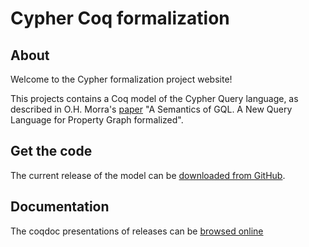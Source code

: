 # Cypher Coq formalization

## About 

Welcome to the Cypher formalization project website!

This projects contains a Coq model of the Cypher Query language, as described in O.H. Morra's [paper](https://github.com/OlofMorra/GQL-parser/blob/main/src/main/resources/report/A%20Semantics%20of%20GQL%3B%20a%20New%20Query%20Language%20forProperty%20Graphs%20Formalized.pdf) "A Semantics of GQL. A New Query Language for Property Graph formalized".

## Get the code

The current release of the model can be [downloaded from GitHub](https://github.com/cyphercert/opencypher-coq).

## Documentation

The coqdoc presentations of releases can be [browsed online](https://cyphercert.github.io/opencypher-coq/toc.html)

